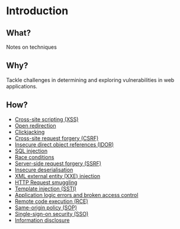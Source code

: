 # Introduction

## What?

Notes on techniques

## Why?

Tackle challenges in determining and exploring vulnerabilities in web applications.

## How?

* [Cross-site scripting (XSS)](xss.md)
* [Open redirection](redirects.md)
* [Clickjacking](clickjacking.md)
* [Cross-site request forgery (CSRF)](csrf.md)
* [Insecure direct object references (IDOR)](idor.md)
* [SQL injection](sqli.md)
* [Race conditions](race.md)
* [Server-side request forgery (SSRF)](ssrf.md)
* [Insecure deserialisation](id.md)
* [XML external entity (XXE) injection](xxe.md)
* [HTTP Request smuggling](smuggling.md)
* [Template injection (SSTI)](ssti.md)
* [Application logic errors and broken access control](access.md)
* [Remote code execution (RCE)](rce.md)
* [Same-origin policy (SOP)](sop.md)
* [Single-sign-on security (SSO)](sso.md)
* [Information disclosure](disclosure.md)
